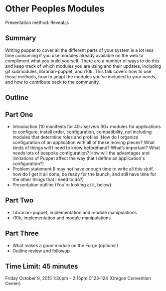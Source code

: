 # Other Peoples Modules
Presentation method: Reveal.js 

## Summary
Writing puppet to cover all the different parts of your system is a lot less time consuming if you use modules already available on the web to compliment what you build yourself. There are a number of ways to do this and keep track of which modules you are using and their updates, including git submodules, librarian-puppet, and r10k. This talk covers how to use those methods, how to adapt the modules you've included to your needs, and how to contribute back to the community.

## Outline

## Part One
 * Introduction 
 (10 manifests for 40+ servers
 30+ modules for applications to configure, install order, configuration, compatibility, not including modules that determine roles and profiles. 
 How do I organize configuration of an application with all of these moving pieces? 
 What kinds of things will I need to know beforehand? What’s important? What needs lots of bespoke configuration? How will the advantages and limitations of Puppet affect the way that I define an application's configuration?)
 * Problem statement (I may not have enough time to write all this stuff, how do I get it all done, be ready for the launch, and still have time for the other things that I need to do?)
 * Presentation outline (You're looking at it, below)

## Part Two
 * Librarian-puppet, implementation and module manipulations 
 * r10k, implementation and module manipulations

## Part Three
 * What makes a good module on the Forge (options!)
 * Outline review and followup

## Time Limit: 45 minutes
Friday October 9, 2015 1:30pm - 2:15pm 
C123-124 (Oregon Convention Center)



